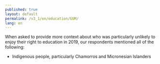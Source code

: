 ```yaml
---
published: true
layout: default
permalink: /v3_1/en/education/GUM/
lang: en
---
```

When asked to provide more context about who was particularly unlikely to enjoy their right to education in 2019, our respondents mentioned all of the following:  

-	Indigenous people, particularly Chamorros and Micronesian Islanders